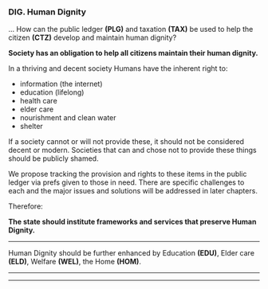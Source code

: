 
### DIG. Human Dignity

... How can the public ledger **(PLG)** and taxation **(TAX)** be used to help the citizen **(CTZ)** develop and maintain human dignity?

**Society has an obligation to help all citizens maintain their human dignity.**

In a thriving and decent society Humans have the inherent right to:

- information (the internet)
- education (lifelong)
- health care
- elder care
- nourishment and clean water
- shelter

If a society cannot or will not provide these, it should not be considered decent or modern. Societies that can and chose not to provide these things should be publicly shamed.

We propose tracking the provision and rights to these items in the public ledger via prefs given to those in need.  There are specific challenges to each and the major issues and solutions will be addressed in later chapters.



Therefore:

**The state should institute frameworks and services that preserve Human Dignity.**

----------

Human Dignity should be further enhanced by Education **(EDU)**, Elder care **(ELD)**, Welfare **(WEL)**, the Home **(HOM)**.

----------

----------










